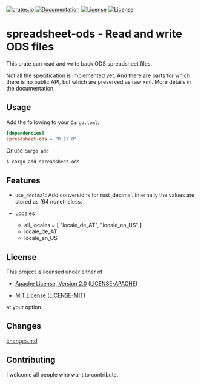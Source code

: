 [![crates.io](https://img.shields.io/crates/v/spreadsheet-ods.svg)](https://crates.io/crates/spreadsheet-ods)
[![Documentation](https://docs.rs/spreadsheet-ods/badge.svg)](https://docs.rs/spreadsheet_ods)
[![License](https://img.shields.io/badge/license-MIT-blue.svg)](https://opensource.org/licenses/MIT)
[![License](https://img.shields.io/badge/license-APACHE-blue.svg)](https://www.apache.org/licenses/LICENSE-2.0)
[](https://tokei.rs/b1/github/thscharler/spreadsheet-ods)

# spreadsheet-ods - Read and write ODS files

This crate can read and write back ODS spreadsheet files.

Not all the specification is implemented yet. And there are parts for
which there is no public API, but which are preserved as raw xml. More
details in the documentation.

## Usage

Add the following to your `Cargo.toml`:

```toml
[dependencies]
spreadsheet-ods = "0.17.0"
```

Or use `cargo add`

```sh
$ cargo add spreadsheet-ods
```

## Features

* `use_decimal`: Add conversions for rust_decimal. Internally the values are
  stored as f64 nonetheless.

* Locales
    * all_locales = [ "locale_de_AT", "locale_en_US" ]
    * locale_de_AT
    * locale_en_US

## License

This project is licensed under either of

* [Apache License, Version 2.0](https://www.apache.org/licenses/LICENSE-2.0)
  ([LICENSE-APACHE](LICENSE-APACHE))

* [MIT License](https://opensource.org/licenses/MIT)
  ([LICENSE-MIT](LICENSE-MIT))

at your option.

## Changes

[changes.md](https://github.com/thscharler/spreadsheet-ods/blob/master/changes.md)

## Contributing

I welcome all people who want to contribute.  
